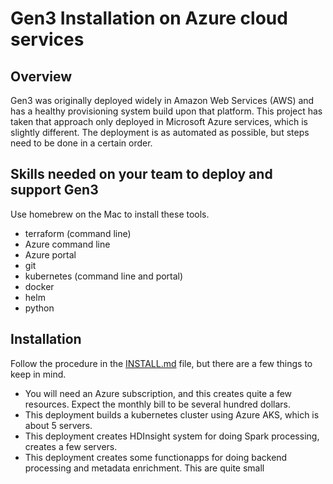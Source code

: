 # Gen3 Installation on Azure cloud services
## Overview
Gen3 was originally deployed widely in Amazon Web Services (AWS) and has a healthy provisioning system build upon that platform.  This project has taken that approach only deployed in Microsoft Azure services, which is slightly different.  The deployment is as automated as possible, but steps need to be done in a certain order.

## Skills needed on your team to deploy and support Gen3
Use homebrew on the Mac to install these tools.
- terraform (command line)
- Azure command line
- Azure portal
- git
- kubernetes (command line and portal)
- docker
- helm
- python

## Installation
Follow the procedure in the [INSTALL.md](INSTALL.md) file, but there are a few things to keep in mind.
- You will need an Azure subscription, and this creates quite a few resources.  Expect the monthly bill to be several hundred dollars.
- This deployment builds a kubernetes cluster using Azure AKS, which is about 5 servers.
- This deployment creates HDInsight system for doing Spark processing, creates a few servers.
- This deployment creates some functionapps for doing backend processing and metadata enrichment.  This are quite small
